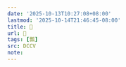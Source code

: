 ```yaml
---
date: '2025-10-13T10:27:08+08:00'
lastmod: '2025-10-14T21:46:45-08:00'
title: 􀲌
url: 􀲌
tags: [瓢]
src: DCCV
note:
---
```

